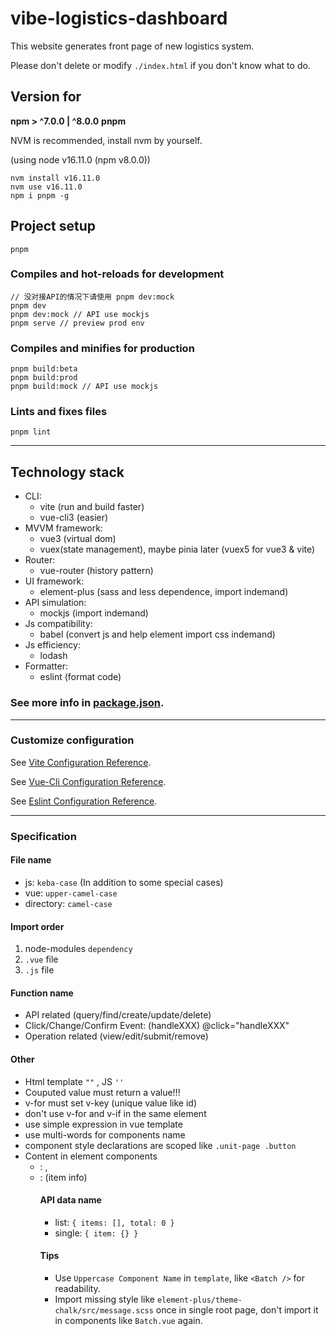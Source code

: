# vibe-logistics-dashboard
This website generates front page of new logistics system.

Please don't delete or modify `./index.html` if you don't know what to do.
## Version for
**npm > ^7.0.0 | ^8.0.0**
**pnpm**

NVM is recommended, install nvm by yourself.

(using node v16.11.0 (npm v8.0.0))

```
nvm install v16.11.0
nvm use v16.11.0
npm i pnpm -g
```

## Project setup
```
pnpm
```

### Compiles and hot-reloads for development
```
// 没对接API的情况下请使用 pnpm dev:mock
pnpm dev 
pnpm dev:mock // API use mockjs
pnpm serve // preview prod env
```

### Compiles and minifies for production
```
pnpm build:beta
pnpm build:prod
pnpm build:mock // API use mockjs
```

### Lints and fixes files
```
pnpm lint
```

_____
## Technology stack
* CLI:
  * vite (run and build faster)
  * vue-cli3 (easier)
* MVVM framework:
  * vue3 (virtual dom)
  * vuex(state management), maybe pinia later (vuex5 for vue3 & vite)
* Router:
  * vue-router (history pattern)
* UI framework:
  * element-plus (sass and less dependence, import indemand)
* API simulation:
  * mockjs (import indemand)
* Js compatibility:
  * babel (convert js and help element import css indemand)
* Js efficiency:
  * lodash
* Formatter:
  * eslint (format code)

### See more info in [package.json](./package.json).

_____
### Customize configuration
See [Vite Configuration Reference](https://vitejs.cn/guide/).

See [Vue-Cli Configuration Reference](https://cli.vuejs.org/config/).

See [Eslint Configuration Reference](https://eslint.bootcss.com/docs/user-guide/getting-started).

_____
### Specification
#### File name
* js: `keba-case` (In addition to some special cases)
* vue: `upper-camel-case`
* directory: `camel-case`

#### Import order
1. node-modules `dependency`
2. `.vue` file
3. `.js` file
#### Function name
* API related (query/find/create/update/delete)
* Click/Change/Confirm Event: (handleXXX) @click="handleXXX"
* Operation related (view/edit/submit/remove)


#### Other
* Html template `""` , JS `''`
* Couputed value must return a value!!!
* v-for must set v-key (unique value like id)
* don't use v-for and v-if in the same element
* use simple expression in vue template
* use multi-words for components name
* component style declarations are scoped like `.unit-page .button`
* Content in element components
  * <el-dialog>: <table>, <form>   
  * <el-drawer>: <description>(item info)


#### API data name
* list: `{ items: [], total: 0 }`
* single: `{ item: {} }`

#### Tips
* Use `Uppercase Component Name` in `template`, like `<Batch />` for readability.
* Import missing style like `element-plus/theme-chalk/src/message.scss` once in single root page, don't import it in components like `Batch.vue` again.
